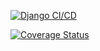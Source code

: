 [![Django CI/CD](https://github.com/JBrij/swe1-app/actions/workflows/github-actions-demo.yml/badge.svg?branch=main)](https://github.com/JBrij/swe1-app/actions/workflows/github-actions-demo.yml)

[![Coverage Status](https://coveralls.io/repos/github/JBrij/swe1-app/badge.svg?branch=main)](https://coveralls.io/github/JBrij/swe1-app?branch=main)
